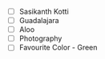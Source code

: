  - [ ] Sasikanth Kotti
 - [ ] Guadalajara
 - [ ] Aloo
 - [ ] Photography
 - [ ] Favourite Color - Green
